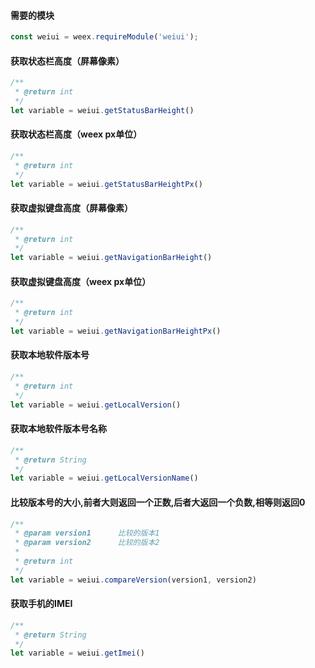#### 需要的模块

```js
const weiui = weex.requireModule('weiui');
```

#### 获取状态栏高度（屏幕像素）
```js
/**
 * @return int
 */
let variable = weiui.getStatusBarHeight()
```

#### 获取状态栏高度（weex px单位）
```js
/**
 * @return int
 */
let variable = weiui.getStatusBarHeightPx()
```

#### 获取虚拟键盘高度（屏幕像素）
```js
/**
 * @return int
 */
let variable = weiui.getNavigationBarHeight()
```

#### 获取虚拟键盘高度（weex px单位）
```js
/**
 * @return int
 */
let variable = weiui.getNavigationBarHeightPx()
```

#### 获取本地软件版本号
```js
/**
 * @return int
 */
let variable = weiui.getLocalVersion()
```

#### 获取本地软件版本号名称
```js
/**
 * @return String
 */
let variable = weiui.getLocalVersionName()
```

#### 比较版本号的大小,前者大则返回一个正数,后者大返回一个负数,相等则返回0
```js
/**
 * @param version1      比较的版本1
 * @param version2      比较的版本2
 * 
 * @return int
 */
let variable = weiui.compareVersion(version1, version2)
```

#### 获取手机的IMEI
```js
/**
 * @return String
 */
let variable = weiui.getImei()
```

